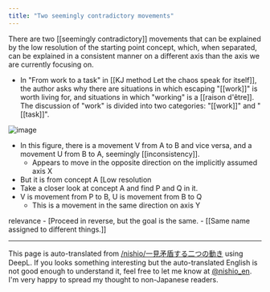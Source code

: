 ```yaml
---
title: "Two seemingly contradictory movements"
---
```


There are two [[seemingly contradictory]] movements that can be explained by the low resolution of the starting point concept, which, when separated, can be explained in a consistent manner on a different axis than the axis we are currently focusing on.

- In "From work to a task" in [[KJ method Let the chaos speak for itself]], the author asks why there are situations in which escaping "[[work]]" is worth living for, and situations in which "working" is a [[raison d'être]]. The discussion of "work" is divided into two categories: "[[work]]" and "[[task]]".

![image](https://gyazo.com/d6302fecd0291186889d0afb13f7c362/thumb/1000)

- In this figure, there is a movement V from A to B and vice versa, and a movement U from B to A, seemingly [[inconsistency]].
    - Appears to move in the opposite direction on the implicitly assumed axis X
- But it is from concept A [Low resolution
- Take a closer look at concept A and find P and Q in it.
- V is movement from P to B, U is movement from B to Q
    - This is a movement in the same direction on axis Y

relevance
    - [Proceed in reverse, but the goal is the same.
    - [[Same name assigned to different things.]]

---
This page is auto-translated from [/nishio/一見矛盾する二つの動き](https://scrapbox.io/nishio/一見矛盾する二つの動き) using DeepL. If you looks something interesting but the auto-translated English is not good enough to understand it, feel free to let me know at [@nishio_en](https://twitter.com/nishio_en). I'm very happy to spread my thought to non-Japanese readers.